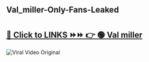 
 ## Val_miller-Only-Fans-Leaked

# <h2><a href="https://clipsfans.com/Val_miller&ref=git">🔗 Click to LINKS ⏩⏩ 👉 🟢 Val miller </a></h2>

<a href="https://clipsfans.com/Val_miller&ref=git" rel="nofollow" data-target="animated-image.originalLink"><img src="https://i.ibb.co.com/xMMVF88/686577567.gif" alt="Viral Video Original" style="max-width: 100%; display: inline-block;" data-target="animated-image.originalImage"></a>
